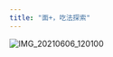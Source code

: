 ```yaml
---
title: "面+，吃法探索"
---
```


![IMG_20210606_120100](https://cdn.jsdelivr.net/gh/petterobam/picture-bucket@main/vs-code/upload/imgs/IMG_20210606_120100.jpg)